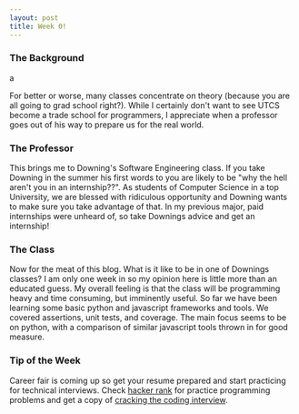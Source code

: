 ```yaml
---
layout: post
title: Week 0!
---
```


### The Background

a

For better or worse, many classes concentrate on theory (because you are all going to grad school right?).  While I certainly don't want to see UTCS become a trade school for programmers, I appreciate when a professor goes out of his way to prepare us for the real world.  

### The Professor
This brings me to Downing's Software Engineering class.  If you take Downing in the summer his first words to you are likely to be "why the hell aren't you in an internship??".  As students of Computer Science in a top University, we are blessed with ridiculous opportunity and Downing wants to make sure you take advantage of that.  In my previous major, paid internships were unheard of, so take Downings advice and get an internship!

### The Class
Now for the meat of this blog.  What is it like to be in one of Downings classes?  I am only one week in so my opinion here is little more than an educated guess.  My overall feeling is that the class will be programming heavy and time consuming, but imminently useful.  So far we have been learning some basic python and javascript frameworks and tools.  We covered assertions, unit tests, and coverage.  The main focus seems to be on python, with a comparison of similar javascript tools thrown in for good measure.

### Tip of the Week
Career fair is coming up so get your resume prepared and start practicing for technical interviews.  Check [hacker rank](https://www.hackerrank.com/) for practice programming problems and get a copy of [cracking the coding interview](http://www.amazon.com/Cracking-Coding-Interview-Programming-Questions/dp/098478280X).
